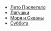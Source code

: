 * [Лето Пролетело](Лето%20Пролетело)
* [Лягушки](Лягушки)
* [Моря и Океаны](Моря%20и%20Океаны)
* [Суббота](Суббота)